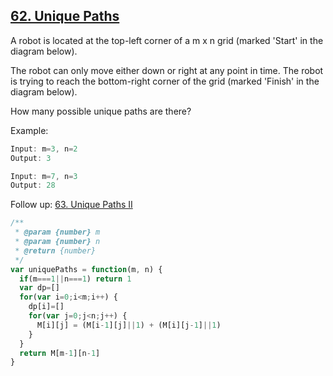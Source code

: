 ## [62. Unique Paths](https://leetcode.com/problems/unique-paths/)
A robot is located at the top-left corner of a m x n grid (marked 'Start' in the diagram below).

The robot can only move either down or right at any point in time. The robot is trying to reach the bottom-right corner of the grid (marked 'Finish' in the diagram below).

How many possible unique paths are there?

Example:

```js
Input: m=3, n=2
Output: 3

Input: m=7, n=3
Output: 28
```

Follow up: [63. Unique Paths II](https://leetcode.com/problems/unique-paths-ii/)

```js
/**
 * @param {number} m
 * @param {number} n
 * @return {number}
 */
var uniquePaths = function(m, n) {
  if(m===1||n===1) return 1
  var dp=[]
  for(var i=0;i<m;i++) {
    dp[i]=[]
    for(var j=0;j<n;j++) {
      M[i][j] = (M[i-1][j]||1) + (M[i][j-1]||1)
    }
  }
  return M[m-1][n-1]
}
```
